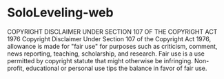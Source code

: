 # SoloLeveling-web
COPYRIGHT DISCLAIMER UNDER SECTION 107 OF THE COPYRIGHT ACT 1976
Copyright Disclaimer Under Section 107 of the Copyright Act 1976, allowance is made for "fair use" 
for purposes such as criticism, comment, news reporting, teaching, scholarship, and research. Fair use 
is a use permitted by copyright statute that might otherwise be infringing. Non-profit, educational 
or personal use tips the balance in favor of fair use.
